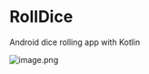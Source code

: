 # RollDice
Android dice rolling app with Kotlin

![image.png](C:\Users\Casper\Desktop\Screenshot_1.png)

